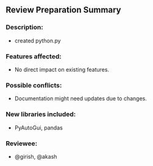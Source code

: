 
## Review Preparation Summary

### Description:
- created python.py

### Features affected:
- No direct impact on existing features.

### Possible conflicts:
- Documentation might need updates due to changes.

### New libraries included:
- PyAutoGui, pandas

### Reviewee: 
- @girish, @akash







